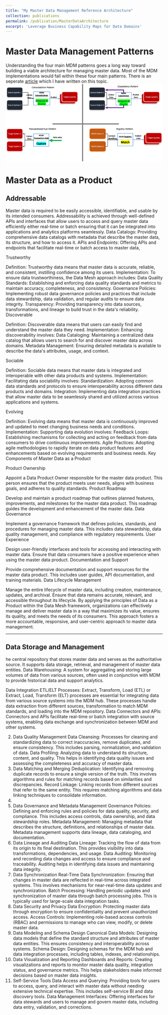 ```yaml
---
title: "My Master Data Management Reference Architecture"
collection: publications
permalink: /publication/MasterDataArchitecture
excerpt: 'Leverage Business Capability Maps for Data Domains'
---
```


# Master Data Management Patterns
Understanding the four main MDM patterns goes a long way toward building a viable architecture for managing master data. Most of the MDM implementations would fall within these four main patterns. There is an seperate [article](https://nuneskris.github.io/publication/MDMPatterns) which I have written on this topic.
<img width="612" alt="image" src="/images/publications/MDMPatterns.png">

# Master Data as a Product

## Addressable
Master data is required to be easily accessible, identifiable, and usable by its intended consumers. 
Addressability is achieved through well-defined APIs and interfaces that allow users to access and query master data efficiently either real-time or batch ensuring that it can be integrated into applications and analytics platforms seamlessly.
Data Catalogs: Providing comprehensive data catalogs with metadata that describe the master data, its structure, and how to access it.
APIs and Endpoints: Offering APIs and endpoints that facilitate real-time or batch access to master data, 

Trustworthy

Definition: Trustworthy data means that master data is accurate, reliable, and consistent, instilling confidence among its users.
Implementation: To ensure data trustworthiness, the Data Mesh approach includes:
Data Quality Standards: Establishing and enforcing data quality standards and metrics to maintain accuracy, completeness, and consistency.
Governance Policies: Implementing robust data governance policies and practices that include data stewardship, data validation, and regular audits to ensure data integrity.
Transparency: Providing transparency into data sources, transformations, and lineage to build trust in the data's reliability.
Discoverable

Definition: Discoverable data means that users can easily find and understand the master data they need.
Implementation: Enhancing discoverability involves:
Data Cataloging: Maintaining a centralized data catalog that allows users to search for and discover master data across domains.
Metadata Management: Ensuring detailed metadata is available to describe the data's attributes, usage, and context.

Sociable

Definition: Sociable data means that master data is integrated and interoperable with other data products and systems.
Implementation: Facilitating data sociability involves:
Standardization: Adopting common data standards and protocols to ensure interoperability across different data products and domains.
Integration: Implementing data integration practices that allow master data to be seamlessly shared and utilized across various applications and systems.

Evolving

Definition: Evolving data means that master data is continuously improved and updated to meet changing business needs and conditions.
Implementation: Supporting data evolution involves:
Feedback Loops: Establishing mechanisms for collecting and acting on feedback from data consumers to drive continuous improvements.
Agile Practices: Adopting agile methodologies to rapidly iterate on data product features and enhancements based on evolving requirements and business needs.
Key Components of Master Data as a Product

Product Ownership

Appoint a Data Product Owner responsible for the master data product. This person ensures that the product meets user needs, aligns with business goals, and adheres to quality standards.
Product Roadmap

Develop and maintain a product roadmap that outlines planned features, improvements, and milestones for the master data product. This roadmap guides the development and enhancement of the master data.
Data Governance

Implement a governance framework that defines policies, standards, and procedures for managing master data. This includes data stewardship, data quality management, and compliance with regulatory requirements.
User Experience

Design user-friendly interfaces and tools for accessing and interacting with master data. Ensure that data consumers have a positive experience when using the master data product.
Documentation and Support

Provide comprehensive documentation and support resources for the master data product. This includes user guides, API documentation, and training materials.
Data Lifecycle Management

Manage the entire lifecycle of master data, including creation, maintenance, updates, and archival. Ensure that data remains accurate, relevant, and accessible throughout its lifecycle.
By applying the principles of Data as a Product within the Data Mesh framework, organizations can effectively manage and deliver master data in a way that maximizes its value, ensures its quality, and meets the needs of its consumers. This approach fosters a more accountable, responsive, and user-centric approach to master data management.




---------------------------------------------------------------




## Data Storage and Management
he central repository that stores master data and serves as the authoritative source. It supports data storage, retrieval, and management of master data entities.
Data Warehousing: A system for aggregating and storing large volumes of data from various sources, often used in conjunction with MDM to provide historical data and support analytics.


Data Integration
ETL/ELT Processes: Extract, Transform, Load (ETL) or Extract, Load, Transform (ELT) processes are essential for integrating data from various source systems into the MDM hub. These processes handle data extraction from different sources, transformation to match MDM standards, and loading into the MDM repository.
Data Connectors and APIs: Connectors and APIs facilitate real-time or batch integration with source systems, enabling data exchange and synchronization between MDM and other systems.

2. Data Quality Management
Data Cleansing: Processes for cleaning and standardizing data to correct inaccuracies, remove duplicates, and ensure consistency. This includes parsing, normalization, and validation of data.
Data Profiling: Analyzing data to understand its structure, content, and quality. This helps in identifying data quality issues and assessing the completeness and accuracy of master data.
3. Data Matching and Merging
Deduplication: Identifying and removing duplicate records to ensure a single version of the truth. This involves algorithms and rules for matching records based on similarities and discrepancies.
Record Linkage: Linking records from different sources that refer to the same entity. This requires matching algorithms and data linking techniques to consolidate information.
4.
5.   Data Governance and Metadata Management
Governance Policies: Defining and enforcing rules and policies for data quality, security, and compliance. This includes access controls, data ownership, and data stewardship roles.
Metadata Management: Managing metadata that describes the structure, definitions, and relationships of master data. Metadata management supports data lineage, data cataloging, and documentation.
6. Data Lineage and Auditing
Data Lineage: Tracking the flow of data from its origin to its final destination. This provides visibility into data transformations, dependencies, and usage.
Data Auditing: Monitoring and recording data changes and access to ensure compliance and traceability. Auditing helps in identifying data issues and maintaining data integrity.
7. Data Synchronization
Real-Time Data Synchronization: Ensuring that changes in master data are reflected in real-time across integrated systems. This involves mechanisms for near-real-time data updates and synchronization.
Batch Processing: Handling periodic updates and synchronization of master data through batch processing jobs. This is typically used for large-scale data integration tasks.
8. Data Security and Privacy
Data Encryption: Protecting master data through encryption to ensure confidentiality and prevent unauthorized access.
Access Controls: Implementing role-based access controls (RBAC) and permissions to manage who can view, modify, or delete master data.
9. Data Modeling and Schema Design
Canonical Data Models: Designing data models that define the standard structure and attributes of master data entities. This ensures consistency and interoperability across systems.
Schema Design: Designing schemas for the MDM hub and data integration processes, including tables, indexes, and relationships.
10. Data Visualization and Reporting
Dashboards and Reports: Creating visualizations and reports to monitor master data quality, integration status, and governance metrics. This helps stakeholders make informed decisions based on master data insights.
11. Self-Service Tools
Data Access and Querying: Providing tools for users to access, query, and interact with master data without needing extensive technical expertise. This includes self-service BI and data discovery tools.
Data Management Interfaces: Offering interfaces for data stewards and users to manage and govern master data, including data entry, validation, and corrections.
